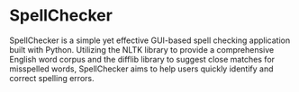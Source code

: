 # SpellChecker
SpellChecker is a simple yet effective GUI-based spell checking application built with Python. Utilizing the NLTK library to provide a comprehensive English word corpus and the difflib library to suggest close matches for misspelled words, SpellChecker aims to help users quickly identify and correct spelling errors.
